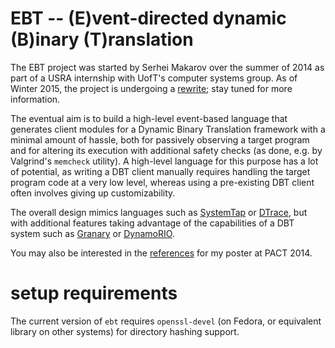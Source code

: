 EBT -- (E)vent-directed dynamic (B)inary (T)ranslation
======================================================

The EBT project was started by Serhei Makarov over the summer of 2014 as part of a USRA internship with UofT's computer systems group. As of Winter 2015, the project is undergoing a [rewrite](TODO.md); stay tuned for more information.

The eventual aim is to build a high-level event-based language that generates client modules for a Dynamic Binary Translation framework with a minimal amount of hassle, both for passively observing a target program and for altering its execution with additional safety checks (as done, e.g. by Valgrind's `memcheck` utility). A high-level language for this purpose has a lot of potential, as writing a DBT client manually requires handling the target program code at a very low level, whereas using a pre-existing DBT client often involves giving up customizability.

The overall design mimics languages such as [SystemTap](https://sourceware.org/systemtap/) or [DTrace](http://dtrace.org/blogs/), but with additional features taking advantage of the capabilities of a DBT system such as [Granary](https://github.com/Granary/granary) or [DynamoRIO](http://www.dynamorio.org/).

You may also be interested in the [references](doc/refs.md) for my poster at PACT 2014.

setup requirements
==================

The current version of `ebt` requires `openssl-devel` (on Fedora, or equivalent library on other systems) for directory hashing support. <!-- TODOXXX we might want to use something else -->
